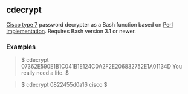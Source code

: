 ## cdecrypt
[Cisco type 7](http://www.cisco.com/c/en/us/support/docs/security-vpn/remote-authentication-dial-user-service-radius/107614-64.html) password decrypter as a Bash function based on [Perl implementation](http://mccltd.net/blog/?p=1034). Requires Bash version 3.1 or newer.

### Examples

>	$ cdecrypt 07362E590E1B1C041B1E124C0A2F2E206832752E1A01134D
>	You really need a life.
>	$

>	$ cdecrypt 0822455d0a16
>	cisco
>	$
